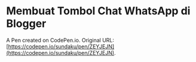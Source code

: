 # Membuat Tombol Chat WhatsApp di Blogger

A Pen created on CodePen.io. Original URL: [https://codepen.io/sundaku/pen/ZEYJEJN](https://codepen.io/sundaku/pen/ZEYJEJN).


